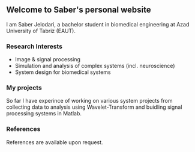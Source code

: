 ## Welcome to Saber's personal website

I am Saber Jelodari, a bachelor student in biomedical engineering at Azad University of Tabriz (EAUT).

### Research Interests

* Image & signal processing
* Simulation and analysis of complex systems (incl. neuroscience)
* System design for biomedical systems

### My projects

So far I have experince of working on various system projects from collecting data to analysis using Wavelet-Transform and buidling signal processing systems in Matlab.

### References

References are available upon request.


